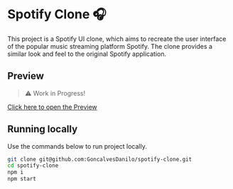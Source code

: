 # Spotify Clone 🎧

This project is a Spotify UI clone, which aims to recreate the user interface of the popular music streaming platform Spotify. The clone provides a similar look and feel to the original Spotify application.

## Preview

> ⚠️ Work in Progress!

[Click here to open the Preview](https://spotify-clone-pearl-six.vercel.app/)

## Running locally

Use the commands below to run project locally.

```sh
git clone git@github.com:GoncalvesDanilo/spotify-clone.git
cd spotify-clone
npm i
npm start
```
